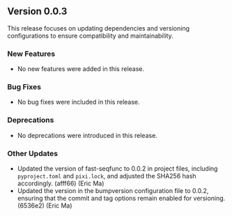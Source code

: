 ## Version 0.0.3

This release focuses on updating dependencies and versioning configurations to ensure compatibility and maintainability.

### New Features

- No new features were added in this release.

### Bug Fixes

- No bug fixes were included in this release.

### Deprecations

- No deprecations were introduced in this release.

### Other Updates

- Updated the version of fast-seqfunc to 0.0.2 in project files, including `pyproject.toml` and `pixi.lock`, and adjusted the SHA256 hash accordingly. (afff66) (Eric Ma)
- Updated the version in the bumpversion configuration file to 0.0.2, ensuring that the commit and tag options remain enabled for versioning. (6536e2) (Eric Ma)

